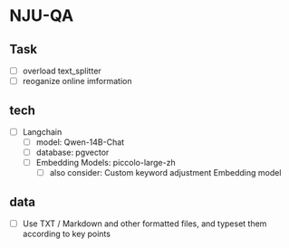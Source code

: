 # NJU-QA

## Task

- [ ] overload text_splitter
- [ ] reoganize online imformation

## tech

- [ ] Langchain
  - [ ] model: Qwen-14B-Chat
  - [ ] database: pgvector
  - [ ] Embedding Models: piccolo-large-zh
    - [ ] also consider: Custom keyword adjustment Embedding model

## data

- [ ] Use TXT / Markdown and other formatted files, and typeset them according to key points
